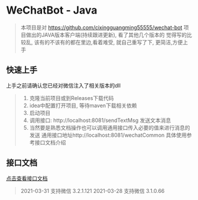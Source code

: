 # WeChatBot - Java

> 本项目是对 https://github.com/cixingguangming55555/wechat-bot 项目做出的JAVA版本客户端(持续跟进更新), 看了其他几个版本的 觉得写的比较乱, 该有的不该有的都在里边,看着难受, 就自己重写了下, 更简洁,方便上手

## 快速上手

上手之前请确认您已经对微信注入了相关版本的dll

> 1. 克隆当前项目或到Releases下载代码
> 2. idea中配置打开项目, 等待maven下载相关依赖
> 3. 启动项目
> 4. 调用接口: http://localhost:8081/sendTextMsg 发送文本消息 
> 5. 当然要是熟悉文档操作也可以调用通用接口传入必要的值来进行消息的发送 通用接口地址http://localhost:8081/wechatCommon 具体使用参考接口文档介绍

## 接口文档
[点击查看接口文档](https://docs.apipost.cn/view/94356b050fc22d34)


> 2021-03-31 支持微信 3.2.1.121
> 2021-03-28 支持微信 3.1.0.66